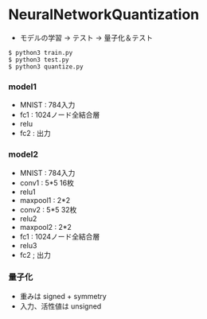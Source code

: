 # NeuralNetworkQuantization
+ モデルの学習 -> テスト -> 量子化＆テスト
```
$ python3 train.py
$ python3 test.py
$ python3 quantize.py
```
### model1
+ MNIST : 784入力
+ fc1 : 1024ノード全結合層
+ relu
+ fc2 : 出力

### model2
+ MNIST : 784入力
+ conv1 : 5*5 16枚
+ relu1
+ maxpool1 : 2*2
+ conv2 : 5*5 32枚
+ relu2
+ maxpool2 : 2*2
+ fc1 : 1024ノード全結合層
+ relu3
+ fc2 ; 出力

### 量子化
+ 重みは signed + symmetry
+ 入力、活性値は unsigned
